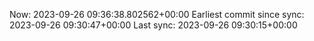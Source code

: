 Now: 2023-09-26 09:36:38.802562+00:00 Earliest commit since sync: 2023-09-26 09:30:47+00:00 Last sync: 2023-09-26 09:30:15+00:00
